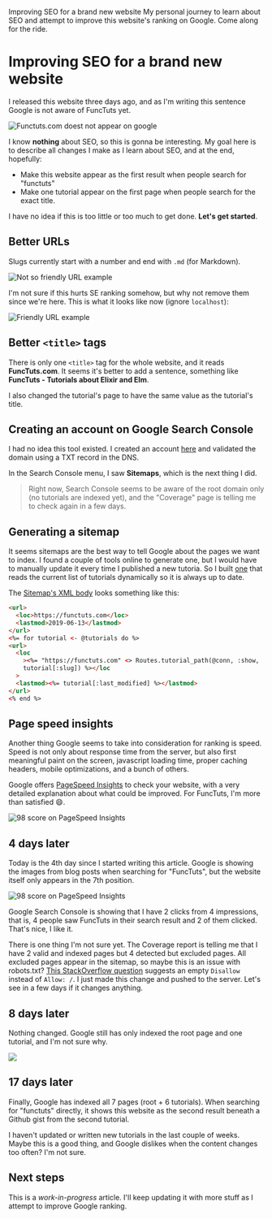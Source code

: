 Improving SEO for a brand new website
My personal journey to learn about SEO and attempt to improve this website's ranking on Google. Come along for the ride.

# Improving SEO for a brand new website

I released this website three days ago, and as I'm writing this sentence Google is not aware of FuncTuts yet.

![Functuts.com doest not appear on google](/images/examples/seo-not-on-google.png)

I know **nothing** about SEO, so this is gonna be interesting. My goal here is to describe all changes I make as I learn about SEO, and at the end, hopefully:

- Make this website appear as the first result when people search for "functuts"
- Make one tutorial appear on the first page when people search for the exact title.

I have no idea if this is too little or too much to get done. **Let's get started**.

## Better URLs

Slugs currently start with a number and end with `.md` (for Markdown).

![Not so friendly URL example](/images/examples/seo-not-so-friendly-url.png)

I'm not sure if this hurts SE ranking somehow, but why not remove them since we're here. This is what it looks like now (ignore `localhost`):

![Friendly URL example](/images/examples/seo-friendly-url.png)

## Better `<title>` tags

There is only one `<title>` tag for the whole website, and it reads **FuncTuts.com**. It seems it's better to add a sentence, something like **FuncTuts - Tutorials about Elixir and Elm**.

I also changed the tutorial's page to have the same value as the tutorial's title.

## Creating an account on Google Search Console

I had no idea this tool existed. I created an account [here](https://search.google.com/search-console/about) and validated the domain using a TXT record in the DNS.

In the Search Console menu, I saw **Sitemaps**, which is the next thing I did.

> Right now, Search Console seems to be aware of the root domain only (no tutorials are indexed yet), and the "Coverage" page is telling me to check again in a few days.

## Generating a sitemap

It seems sitemaps are the best way to tell Google about the pages we want to index. I found a couple of tools online to generate one, but I would have to manually update it every time I published a new tutoria. So I built [one](https://functuts.com/sitemap) that reads the current list of tutorials dynamically so it is always up to date.

The [Sitemap's XML body](https://github.com/luizpvas/functuts/blob/master/lib/tuts_web/templates/sitemap/index.xml.eex) looks something like this:

```html
<url>
  <loc>https://functuts.com</loc>
  <lastmod>2019-06-13</lastmod>
</url>
<%= for tutorial <- @tutorials do %>
<url>
  <loc
    ><%= "https://functuts.com" <> Routes.tutorial_path(@conn, :show,
    tutorial[:slug]) %></loc
  >
  <lastmod><%= tutorial[:last_modified] %></lastmod>
</url>
<% end %>
```

## Page speed insights

Another thing Google seems to take into consideration for ranking is speed. Speed is not only about response time from the server, but also first meaningful paint on the screen, javascript loading time, proper caching headers, mobile optimizations, and a bunch of others.

Google offers [PageSpeed Insights](https://developers.google.com/speed/pagespeed/insights/) to check your website, with a very detailed explanation about what could be improved. For FuncTuts, I'm more than satisfied 😄.

![98 score on PageSpeed Insights](/images/examples/seo/page-speed-result.png)

## 4 days later

Today is the 4th day since I started writing this article. Google is showing the images from blog posts when searching for "FuncTuts", but the website itself only appears in the 7th position.

![98 score on PageSpeed Insights](/images/examples/seo/4-days-later.png)

Google Search Console is showing that I have 2 clicks from 4 impressions, that is, 4 people saw FuncTuts in their search result and 2 of them clicked. That's nice, I like it.

There is one thing I'm not sure yet. The Coverage report is telling me that I have 2 valid and indexed pages but 4 detected but excluded pages. All excluded pages appear in the sitemap, so maybe this is an issue with robots.txt? [This StackOverflow question](https://stackoverflow.com/questions/4276957/how-to-configure-robots-txt-to-allow-everything) suggests an empty `Disallow` instead of `Allow: /`. I just made this change and pushed to the server. Let's see in a few days if it changes anything.

## 8 days later

Nothing changed. Google still has only indexed the root page and one tutorial, and I'm not sure why.

![](/images/examples/seo/8-days-later.png)

## 17 days later

Finally, Google has indexed all 7 pages (root + 6 tutorials). When searching for "functuts" directly, it shows this website as the second result beneath a Github gist from the second tutorial.

I haven't updated or written new tutorials in the last couple of weeks. Maybe this is a good thing, and Google dislikes when the content changes too often? I'm not sure.


## Next steps

This is a _work-in-progress_ article. I'll keep updating it with more stuff as I attempt to improve Google ranking.
